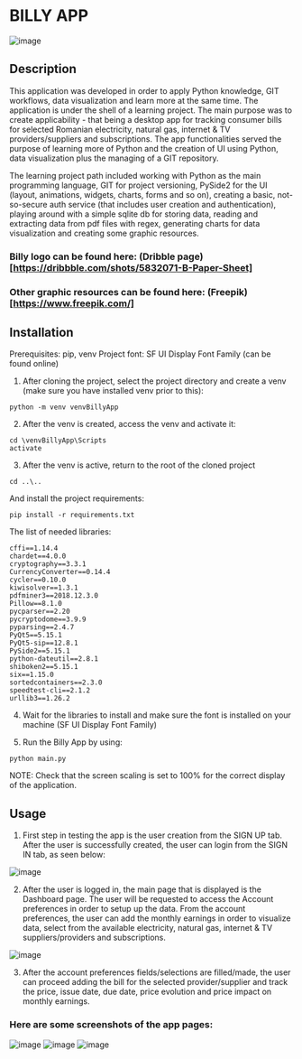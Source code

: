 # BILLY APP

![image](https://user-images.githubusercontent.com/24440993/107157078-c5363700-698a-11eb-812b-06a67eef98c6.png)

## Description
This application was developed in order to apply Python knowledge, GIT workflows, data visualization and learn more at the same time. The application is under the shell of a learning project.
The main purpose was to create applicability - that being a desktop app for tracking consumer bills for selected Romanian electricity, natural gas, internet & TV providers/suppliers and subscriptions. The app functionalities served the purpose of learning more of Python and the creation of UI using Python, data visualization plus the managing of a GIT repository.

The learning project path included working with Python as the main programming language, GIT for project versioning, PySide2 for the UI (layout, animations, widgets, charts, forms and so on), creating a basic, not-so-secure auth service (that includes user creation and authentication), playing around with a simple sqlite db for storing data, reading and extracting data from pdf files with regex, generating charts for data visualization and creating some graphic resources.

### Billy logo can be found here: (Dribble page)[https://dribbble.com/shots/5832071-B-Paper-Sheet]

### Other graphic resources can be found here: (Freepik)[https://www.freepik.com/]

## Installation

Prerequisites: pip, venv
Project font: SF UI Display Font Family (can be found online)

1. After cloning the project, select the project directory and create a venv (make sure you have installed venv prior to this):
```
python -m venv venvBillyApp
```
2. After the venv is created, access the venv and activate it:
```
cd \venvBillyApp\Scripts
activate
```
3. After the venv is active, return to the root of the cloned project
```
cd ..\..
```
And install the project requirements:
```
pip install -r requirements.txt
```

The list of needed libraries:
```
cffi==1.14.4
chardet==4.0.0
cryptography==3.3.1
CurrencyConverter==0.14.4
cycler==0.10.0
kiwisolver==1.3.1
pdfminer3==2018.12.3.0
Pillow==8.1.0
pycparser==2.20
pycryptodome==3.9.9
pyparsing==2.4.7
PyQt5==5.15.1
PyQt5-sip==12.8.1
PySide2==5.15.1
python-dateutil==2.8.1
shiboken2==5.15.1
six==1.15.0
sortedcontainers==2.3.0
speedtest-cli==2.1.2
urllib3==1.26.2
```
4. Wait for the libraries to install and make sure the font is installed on your machine (SF UI Display Font Family)

5. Run the Billy App by using:
```
python main.py
```
NOTE: Check that the screen scaling is set to 100% for the correct display of the application.

## Usage

1. First step in testing the app is the user creation from the SIGN UP tab. After the user is successfully created, the user can login from the SIGN IN tab, as seen below:

![image](https://user-images.githubusercontent.com/24440993/107157681-1693f580-698e-11eb-9259-6dd2dbe2386f.png)

2. After the user is logged in, the main page that is displayed is the Dashboard page. The user will be requested to access the Account preferences in order to setup up the data.
From the account preferences, the user can add the monthly earnings in order to visualize data, select from the available electricity, natural gas, internet & TV suppliers/providers and subscriptions.

![image](https://user-images.githubusercontent.com/24440993/107157781-b6518380-698e-11eb-91ac-fdb65a271d22.png)

3. After the account preferences fields/selections are filled/made, the user can proceed adding the bill for the selected provider/supplier and track the price, issue date, due date, price evolution and price impact on monthly earnings.



### Here are some screenshots of the app pages:
![image](https://user-images.githubusercontent.com/24440993/107280996-c25a4580-6a61-11eb-97de-d409ba167b96.png)
![image](https://user-images.githubusercontent.com/24440993/107280867-9048e380-6a61-11eb-8f6e-904566821904.png)
![image](https://user-images.githubusercontent.com/24440993/107280968-b8384700-6a61-11eb-8b54-23514f0ed958.png)

